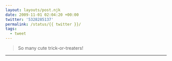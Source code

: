 ```yaml
---
layout: layouts/post.njk
date: 2009-11-01 02:04:20 +00:00
twitter: '5328285137'
permalink: /status/{{ twitter }}/
tags: 
  - tweet
---
```


> So many cute trick-or-treaters!

---
